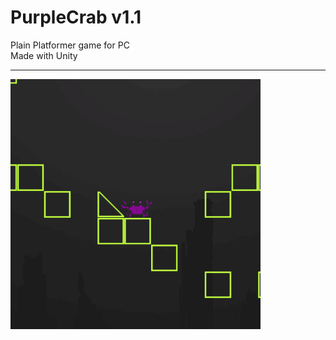 # PurpleCrab v1.1

Plain Platformer game for PC<br>
Made with Unity
<hr>

![](https://github.com/XWArtem/PurpleCrab/blob/main/PurpleCrabGif_04.gif)
